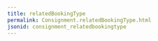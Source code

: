 ```yaml
---
title: relatedBookingType
permalink: Consignment.relatedBookingType.html
jsonid: consignment_relatedbookingtype
---
```

